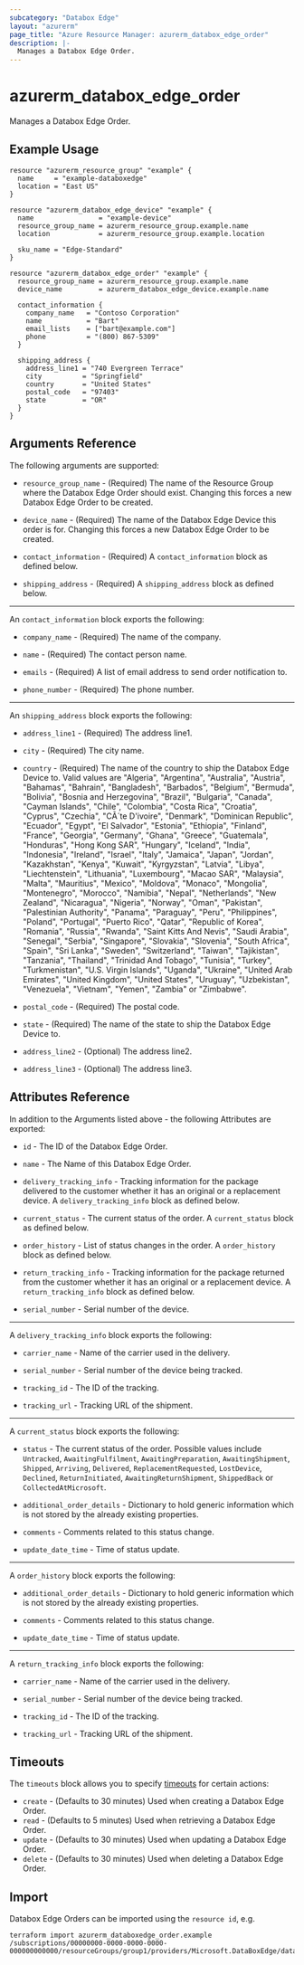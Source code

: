 ```yaml
---
subcategory: "Databox Edge"
layout: "azurerm"
page_title: "Azure Resource Manager: azurerm_databox_edge_order"
description: |-
  Manages a Databox Edge Order.
---
```


# azurerm_databox_edge_order

Manages a Databox Edge Order.

## Example Usage

```hcl
resource "azurerm_resource_group" "example" {
  name     = "example-databoxedge"
  location = "East US"
}

resource "azurerm_databox_edge_device" "example" {
  name                = "example-device"
  resource_group_name = azurerm_resource_group.example.name
  location            = azurerm_resource_group.example.location

  sku_name = "Edge-Standard"
}

resource "azurerm_databox_edge_order" "example" {
  resource_group_name = azurerm_resource_group.example.name
  device_name         = azurerm_databox_edge_device.example.name

  contact_information {
    company_name   = "Contoso Corporation"
    name           = "Bart"
    email_lists    = ["bart@example.com"]
    phone          = "(800) 867-5309"
  }

  shipping_address {
    address_line1 = "740 Evergreen Terrace"
    city          = "Springfield"
    country       = "United States"
    postal_code   = "97403"
    state         = "OR"
  }
}
```

## Arguments Reference

The following arguments are supported:

* `resource_group_name` - (Required) The name of the Resource Group where the Databox Edge Order should exist. Changing this forces a new Databox Edge Order to be created.

* `device_name` - (Required) The name of the Databox Edge Device this order is for. Changing this forces a new Databox Edge Order to be created.

* `contact_information` - (Required)  A `contact_information` block as defined below.

* `shipping_address` - (Required)  A `shipping_address` block as defined below.

---

An `contact_information` block exports the following:

* `company_name` - (Required) The name of the company.

* `name` - (Required) The contact person name.

* `emails` - (Required) A list of email address to send order notification to.

* `phone_number` - (Required) The phone number.

---

An `shipping_address` block exports the following:

* `address_line1` - (Required) The address line1.

* `city` - (Required) The city name.

* `country` - (Required) The name of the country to ship the Databox Edge Device to. Valid values are "Algeria", "Argentina", "Australia", "Austria", "Bahamas", "Bahrain", "Bangladesh", "Barbados", "Belgium", "Bermuda", "Bolivia", "Bosnia and Herzegovina", "Brazil", "Bulgaria", "Canada", "Cayman Islands", "Chile", "Colombia", "Costa Rica", "Croatia", "Cyprus", "Czechia", "CÃ´te D'ivoire", "Denmark", "Dominican Republic", "Ecuador", "Egypt", "El Salvador", "Estonia", "Ethiopia", "Finland", "France", "Georgia", "Germany", "Ghana", "Greece", "Guatemala", "Honduras", "Hong Kong SAR", "Hungary", "Iceland", "India", "Indonesia", "Ireland", "Israel", "Italy", "Jamaica", "Japan", "Jordan", "Kazakhstan", "Kenya", "Kuwait", "Kyrgyzstan", "Latvia", "Libya", "Liechtenstein", "Lithuania", "Luxembourg", "Macao SAR", "Malaysia", "Malta", "Mauritius", "Mexico", "Moldova", "Monaco", "Mongolia", "Montenegro", "Morocco", "Namibia", "Nepal", "Netherlands", "New Zealand", "Nicaragua", "Nigeria", "Norway", "Oman", "Pakistan", "Palestinian Authority", "Panama", "Paraguay", "Peru", "Philippines", "Poland", "Portugal", "Puerto Rico", "Qatar", "Republic of Korea", "Romania", "Russia", "Rwanda", "Saint Kitts And Nevis", "Saudi Arabia", "Senegal", "Serbia", "Singapore", "Slovakia", "Slovenia", "South Africa", "Spain", "Sri Lanka", "Sweden", "Switzerland", "Taiwan", "Tajikistan", "Tanzania", "Thailand", "Trinidad And Tobago", "Tunisia", "Turkey", "Turkmenistan", "U.S. Virgin Islands", "Uganda", "Ukraine", "United Arab Emirates", "United Kingdom", "United States", "Uruguay", "Uzbekistan", "Venezuela", "Vietnam", "Yemen", "Zambia" or "Zimbabwe".

* `postal_code` - (Required) The postal code.

* `state` - (Required) The name of the state to ship the Databox Edge Device to.

* `address_line2` - (Optional) The address line2.

* `address_line3` - (Optional) The address line3.

## Attributes Reference

In addition to the Arguments listed above - the following Attributes are exported: 

* `id` - The ID of the Databox Edge Order.

* `name` - The Name of this Databox Edge Order.

* `delivery_tracking_info` - Tracking information for the package delivered to the customer whether it has an original or a replacement device. A `delivery_tracking_info` block as defined below.

* `current_status` - The current status of the order. A `current_status` block as defined below.

* `order_history` - List of status changes in the order. A `order_history` block as defined below.

* `return_tracking_info` - Tracking information for the package returned from the customer whether it has an original or a replacement device. A `return_tracking_info` block as defined below.

* `serial_number` - Serial number of the device.

---

A `delivery_tracking_info` block exports the following:

* `carrier_name` - Name of the carrier used in the delivery.

* `serial_number` - Serial number of the device being tracked.

* `tracking_id` - The ID of the tracking.

* `tracking_url` - Tracking URL of the shipment.

---

A `current_status` block exports the following:

 * `status` - The current status of the order. Possible values include `Untracked`, `AwaitingFulfilment`, `AwaitingPreparation`, `AwaitingShipment`, `Shipped`, `Arriving`, `Delivered`, `ReplacementRequested`, `LostDevice`, `Declined`, `ReturnInitiated`, `AwaitingReturnShipment`, `ShippedBack` or `CollectedAtMicrosoft`.

* `additional_order_details` - Dictionary to hold generic information which is not stored by the already existing properties.

* `comments` - Comments related to this status change.

* `update_date_time` - Time of status update.

---

A `order_history` block exports the following:

* `additional_order_details` - Dictionary to hold generic information which is not stored by the already existing properties.

* `comments` - Comments related to this status change.

* `update_date_time` - Time of status update.

---

A `return_tracking_info` block exports the following:

* `carrier_name` - Name of the carrier used in the delivery.

* `serial_number` - Serial number of the device being tracked.

* `tracking_id` - The ID of the tracking.

* `tracking_url` - Tracking URL of the shipment.

## Timeouts

The `timeouts` block allows you to specify [timeouts](https://www.terraform.io/docs/configuration/resources.html#timeouts) for certain actions:

* `create` - (Defaults to 30 minutes) Used when creating a Databox Edge Order.
* `read` - (Defaults to 5 minutes) Used when retrieving a Databox Edge Order.
* `update` - (Defaults to 30 minutes) Used when updating a Databox Edge Order.
* `delete` - (Defaults to 30 minutes) Used when deleting a Databox Edge Order.

## Import

Databox Edge Orders can be imported using the `resource id`, e.g.

```shell
terraform import azurerm_databoxedge_order.example /subscriptions/00000000-0000-0000-0000-000000000000/resourceGroups/group1/providers/Microsoft.DataBoxEdge/dataBoxEdgeDevices/device1/orders/default
```